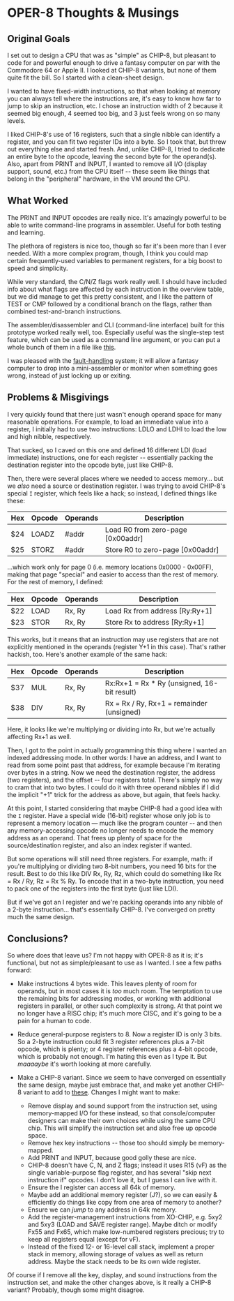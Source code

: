 # OPER-8 Thoughts & Musings

## Original Goals

I set out to design a CPU that was as "simple" as CHIP-8, but pleasant to code for and powerful enough to drive a fantasy computer on par with the Commodore 64 or Apple II.  I looked at CHIP-8 variants, but none of them quite fit the bill.  So I started with a clean-sheet design.

I wanted to have fixed-width instructions, so that when looking at memory you can always tell where the instructions are, it's easy to know how far to jump to skip an instruction, etc.  I chose an instruction width of 2 because it seemed big enough, 4 seemed too big, and 3 just feels wrong on so many levels.

I liked CHIP-8's use of 16 registers, such that a single nibble can identify a register, and you can fit two register IDs into a byte.  So I took that, but threw out everything else and started fresh.  And, unlike CHIP-8, I tried to dedicate an entire byte to the opcode, leaving the second byte for the operand(s).  Also, apart from PRINT and INPUT, I wanted to remove all I/O (display support, sound, etc.) from the CPU itself -- these seem like things that belong in the "peripheral" hardware, in the VM around the CPU.

## What Worked

The PRINT and INPUT opcodes are really nice.  It's amazingly powerful to be able to write command-line programs in assembler.  Useful for both testing and learning.

The plethora of registers is nice too, though so far it's been more than I ever needed.  With a more complex program, though, I think you could map certain frequently-used variables to permanent registers, for a big boost to speed and simplicity.

While very standard, the C/N/Z flags work really well.  I should have included info about what flags are affected by each instruction in the overview table, but we did manage to get this pretty consistent, and I like the pattern of TEST or CMP followed by a conditional branch on the flags, rather than combined test-and-branch instructions.

The assembler/disassembler and CLI (command-line interface) built for this prototype worked really well, too.  Especially useful was the single-step test feature, which can be used as a command line argument, or you can put a whole bunch of them in a file like [this](tests/basic.txt).

I was pleased with the [fault-handling](FAULT_HANDLING.md) system; it will allow a fantasy computer to drop into a mini-assembler or monitor when something goes wrong, instead of just locking up or exiting.

## Problems & Misgivings

I very quickly found that there just wasn't enough operand space for many reasonable operations.  For example, to load an immediate value into a register, I initially had to use two instructions: LDLO and LDHI to load the low and high nibble, respectively.

That sucked, so I caved on this one and defined 16 different LDI (load immediate) instructions, one for each register -- essentially packing the destination register into the opcode byte, just like CHIP-8.

Then, there were several places where we needed to access memory... but we _also_ need a source or destination register.  I was trying to avoid CHIP-8's special `I` register, which feels like a hack; so instead, I defined things like these:

| Hex | Opcode | Operands | Description |
|-----|--------|----------|-------------|
| $24 | LOADZ | #addr | Load R0 from zero-page [0x00addr] |
| $25 | STORZ | #addr | Store R0 to zero-page [0x00addr] |

...which work only for page 0 (i.e. memory locations 0x0000 - 0x00FF), making that page "special" and easier to access than the rest of memory.  For the rest of memory, I defined:

| Hex | Opcode | Operands | Description |
|-----|--------|----------|-------------|
| $22 | LOAD | Rx, Ry | Load Rx from address [Ry:Ry+1] |
| $23 | STOR | Rx, Ry | Store Rx to address [Ry:Ry+1] |

This works, but it means that an instruction may use registers that are not explicitly mentioned in the operands (register Y+1 in this case).  That's rather hackish, too.  Here's another example of the same hack:

| Hex | Opcode | Operands | Description |
|-----|--------|----------|-------------|
| $37 | MUL | Rx, Ry | Rx:Rx+1 = Rx * Ry (unsigned, 16-bit result) |
| $38 | DIV | Rx, Ry | Rx = Rx / Ry, Rx+1 = remainder (unsigned) |

Here, it looks like we're multiplying or dividing into Rx, but we're actually affecting Rx+1 as well.

Then, I got to the point in actually programming this thing where I wanted an indexed addressing mode.  In other words: I have an address, and I want to read from some point past that address, for example because I'm iterating over bytes in a string.  Now we need the destination register, the address (two registers), and the offset -- four registers total.  There's simply no way to cram that into two bytes.  I could do it with three operand nibbles if I did the implicit "+1" trick for the address as above, but again, that feels hacky.

At this point, I started considering that maybe CHIP-8 had a good idea with the `I` register.  Have a special wide (16-bit) register whose only job is to represent a memory location — much like the program counter -- and then any memory-accessing opcode no longer needs to encode the memory address as an operand.  That frees up plenty of space for the source/destination register, and also an index register if wanted.

But some operations will still need three registers.  For example, math: if you're multiplying or dividing two 8-bit numbers, you need 16 bits for the result.  Best to do this like DIV Rx, Ry, Rz, which could do something like Rx = Rx / Ry, Rz = Rx % Ry.  To encode that in a two-byte instruction, you need to pack one of the registers into the first byte (just like LDI).

But if we've got an I register and we're packing operands into any nibble of a 2-byte instruction... that's essentially CHIP-8.  I've converged on pretty much the same design.

## Conclusions?

So where does that leave us?  I'm not happy with OPER-8 as it is; it's functional, but not as simple/pleasant to use as I wanted.  I see a few paths forward:

- Make instructions 4 bytes wide.  This leaves plenty of room for operands, but in most cases it is _too_ much room.  The temptation to use the remaining bits for addressing modes, or working with additional registers in parallel, or other such complexity is strong.  At that point we no longer have a RISC chip; it's much more CISC, and it's going to be a pain for a human to code.

- Reduce general-purpose registers to 8.  Now a register ID is only 3 bits.  So a 2-byte instruction could fit 3 register references plus a 7-bit opcode, which is plenty; or 4 register references plus a 4-bit opcode, which is probably not enough.  I'm hating this even as I type it.  But _maaaaybe_ it's worth looking at more carefully.

- Make a CHIP-8 variant.  Since we seem to have converged on essentially the same design, maybe just embrace that, and make yet another CHIP-8 variant to add to [these](https://chip8.gulrak.net/).  Changes I might want to make:
  - Remove display and sound support from the instruction set, using memory-mapped I/O for these instead, so that console/computer designers can make their own choices while using the same CPU chip.  This will simplify the instruction set and also free up opcode space.
  - Remove hex key instructions -- those too should simply be memory-mapped.
  - Add PRINT and INPUT, because good golly these are nice.
  - CHIP-8 doesn't have C, N, and Z flags; instead it uses R15 (vF) as the single variable-purpose flag register, and has several "skip next instruction if" opcodes.  I don't love it, but I guess I can live with it.
  - Ensure the I register can access all 64k of memory.
  - Maybe add an additional memory register (J?), so we can easily & efficiently do things like copy from one area of memory to another?
  - Ensure we can _jump_ to any address in 64k memory.
  - Add the register-management instructions from XO-CHIP, e.g. 5xy2 and 5xy3 (LOAD and SAVE register range).  Maybe ditch or modify Fx55 and Fx65, which make low-numbered registers precious; try to keep all registers equal (except for vF).
  - Instead of the fixed 12- or 16-level call stack, implement a proper stack in memory, allowing storage of values as well as return address.  Maybe the stack needs to be its own wide register.
  
Of course if I remove all the key, display, and sound instructions from the instruction set, and make the other changes above, is it really a CHIP-8 variant?  Probably, though some might disagree.

